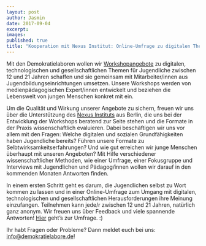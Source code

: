 ```yaml
---
layout: post
author: Jasmin
date: 2017-09-04
excerpt: 
images:
published: true
title: "Kooperation mit Nexus Institut: Online-Umfrage zu digitalen Themen"
---	
```

Mit den Demokratielaboren wollen wir [Workshopangebote](https://demokratielabore.de/angebote) zu digitalen, technologischen und gesellschaftlichen Themen für Jugendliche zwischen 12 und 21 Jahren schaffen und sie gemeinsam mit Mitarbeiter/innen aus Jugendbildungseinrichtungen umsetzen. Unsere Workshops werden von medienpädagogischen Expert/innen entwickelt und beziehen die Lebenswelt von jungen Menschen konkret mit ein. 

Um die Qualität und Wirkung unserer Angebote zu sichern, freuen wir uns über die Unterstützung des [Nexus Instituts](http://www.nexusinstitut.de/) aus Berlin, die uns bei der Entwicklung der Workshops beratend zur Seite stehen und die Formate in der Praxis wissenschaftlich evaluieren. Dabei beschäftigen wir uns vor allem mit den Fragen: Welche digitalen und sozialen Grundfähigkeiten haben Jugendliche bereits? Führen unsere Formate zu Selbtwirksamkeitserfahrungen? Und wie gut erreichen wir junge Menschen überhaupt mit unseren Angeboten? Mit Hilfe verschiedener wissenschaftlicher Methoden, wie einer Umfrage, einer Fokusgruppe und Interviews mit Jugendlichen und Pädagog/innen wollen wir darauf in den kommenden Monaten Antworten finden.      

In einem ersten Schritt geht es darum, die Jugendlichen selbst zu Wort kommen zu lassen und in einer Online-Umfrage zum Umgang mit digitalen, technologischen und gesellschaftlichen Herausforderungen ihre Meinung einzufangen. Teilnehmen kann jede/r zwischen 12 und 21 Jahren, natürlich ganz anonym. Wir freuen uns über Feedback und viele spannende Antworten! 
<a class="highlight-cyan" href="http://s521291175.online.de/limesurvey/index.php/263524?lang=de">Hier</a> geht’s zur Umfrage. :) 

Ihr habt Fragen oder Probleme? Dann meldet euch bei uns: info@demokratielabore.de! 
